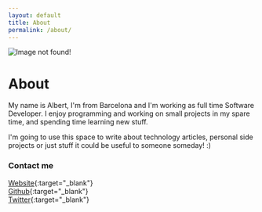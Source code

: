 ```yaml
---
layout: default
title: About
permalink: /about/
---
```


![Image not found!](/static/img/about.png)

About
=====

My name is Albert, I'm from Barcelona and I'm working as full time Software Developer. I enjoy programming and working on small projects in my spare time, and spending time learning new stuff.

I'm going to use this space to write about technology articles, personal side projects or just stuff it could be useful to someone someday! :) 

### Contact me

[Website](https://www.blancocuaresma.com/a){:target="_blank"}  
[Github](https://github.com/albrtbc){:target="_blank"}  
[Twitter](http://twitter.com/albrt_bc){:target="_blank"}
